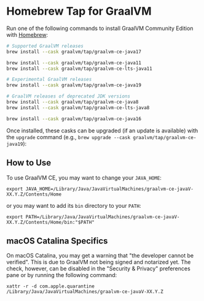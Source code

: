 # Homebrew Tap for GraalVM

Run one of the following commands to install GraalVM Community Edition with [Homebrew]:

```bash
# Supported GraalVM releases
brew install --cask graalvm/tap/graalvm-ce-java17

brew install --cask graalvm/tap/graalvm-ce-java11
brew install --cask graalvm/tap/graalvm-ce-lts-java11

# Experimental GraalVM releases
brew install --cask graalvm/tap/graalvm-ce-java19

# GraalVM releases of deprecated JDK versions
brew install --cask graalvm/tap/graalvm-ce-java8
brew install --cask graalvm/tap/graalvm-ce-lts-java8

brew install --cask graalvm/tap/graalvm-ce-java16
```

Once installed, these casks can be upgraded (if an update is available) with the `upgrade` command (e.g., `brew upgrade --cask graalvm/tap/graalvm-ce-java19`):

## How to Use

To use GraalVM CE, you may want to change your `JAVA_HOME`: 

 `export JAVA_HOME=/Library/Java/JavaVirtualMachines/graalvm-ce-javaV-XX.Y.Z/Contents/Home`

or you may want to add its `bin` directory to your `PATH`:

  `export PATH=/Library/Java/JavaVirtualMachines/graalvm-ce-javaV-XX.Y.Z/Contents/Home/bin:"$PATH"`


## macOS Catalina Specifics

On macOS Catalina, you may get a warning that "the developer cannot be
verified". This is due to GraalVM not being signed and notarized yet.
The check, however, can be disabled in the "Security & Privacy"
preferences pane or by running the following command:

 `xattr -r -d com.apple.quarantine /Library/Java/JavaVirtualMachines/graalvm-ce-javaV-XX.Y.Z`
 

[Homebrew]: https://brew.sh/
